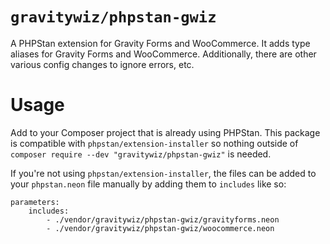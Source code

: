 # `gravitywiz/phpstan-gwiz`

A PHPStan extension for Gravity Forms and WooCommerce. It adds type aliases for Gravity Forms and WooCommerce.
Additionally, there are other various config changes to ignore errors, etc.

# Usage

Add to your Composer project that is already using PHPStan. This package is compatible with `phpstan/extension-installer`
so nothing outside of `composer require --dev "gravitywiz/phpstan-gwiz"` is needed.

If you're not using `phpstan/extension-installer`, the files can be added to your `phpstan.neon` file manually by
adding them to `includes` like so:

```neon
parameters:
    includes:
        - ./vendor/gravitywiz/phpstan-gwiz/gravityforms.neon
        - ./vendor/gravitywiz/phpstan-gwiz/woocommerce.neon
```